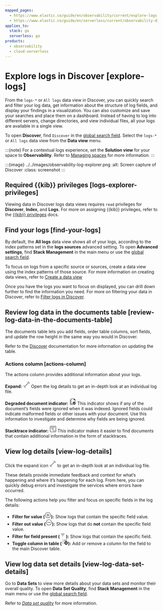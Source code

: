 ```yaml
---
mapped_pages:
  - https://www.elastic.co/guide/en/observability/current/explore-logs.html
  - https://www.elastic.co/guide/en/serverless/current/observability-discover-and-explore-logs.html
applies_to:
  stack: ga
  serverless: ga
products:
  - observability
  - cloud-serverless
---
```


# Explore logs in Discover [explore-logs]

From the `logs-*` or `All logs` data view in Discover, you can quickly search and filter your log data, get information about the structure of log fields, and display your findings in a visualization. You can also customize and save your searches and place them on a dashboard. Instead of having to log into different servers, change directories, and view individual files, all your logs are available in a single view.

To open **Discover**, find `Discover` in the [global search field](/explore-analyze/find-and-organize/find-apps-and-objects.md). Select the `logs-*` or `All logs` data view from the **Data view** menu.

:::{note}
For a contextual logs experience, set the **Solution view** for your space to **Observability**. Refer to [Managing spaces](/deploy-manage/manage-spaces.md) for more information.
:::

:::{image} ../../images/observability-log-explorer.png
:alt: Screen capture of Discover
:class: screenshot
:::

## Required {{kib}} privileges [logs-explorer-privileges]

Viewing data in Discover logs data views requires `read` privileges for **Discover**, **Index**, and **Logs**. For more on assigning {{kib}} privileges, refer to the [{{kib}} privileges](/deploy-manage/users-roles/cluster-or-deployment-auth/kibana-privileges.md) docs.


## Find your logs [find-your-logs]

By default, the **All logs** data view shows all of your logs, according to the index patterns set in the **logs sources** advanced setting. To open **Advanced settings**, find **Stack Management** in the main menu or use the [global search field](/explore-analyze/find-and-organize/find-apps-and-objects.md).

To focus on logs from a specific source or sources, create a data view using the index patterns of those source. For more information on creating data views, refer to [Create a data view](/explore-analyze/find-and-organize/data-views.md#settings-create-pattern)

Once you have the logs you want to focus on displayed, you can drill down further to find the information you need. For more on filtering your data in Discover, refer to [Filter logs in Discover](/solutions/observability/logs/filter-aggregate-logs.md#logs-filter-discover).


## Review log data in the documents table [review-log-data-in-the-documents-table]

The documents table lets you add fields, order table columns, sort fields, and update the row height in the same way you would in Discover.

Refer to the [Discover](/explore-analyze/discover.md) documentation for more information on updating the table.


### Actions column [actions-column]

The actions column provides additional information about your logs.

**Expand:** ![The icon to expand log details](/solutions/images/observability-expand-icon.png "") Open the log details to get an in-depth look at an individual log file.

**Degraded document indicator:** ![The icon that shows ignored fields](../../images/observability-pagesSelect-icon.png "") This indicator shows if any of the document’s fields were ignored when it was indexed. Ignored fields could indicate malformed fields or other issues with your document. Use this information to investigate and determine why fields are being ignored.

**Stacktrace indicator:** ![The icon that shows if a document contains stack traces](../../images/observability-apmTrace-icon.png "") This indicator makes it easier to find documents that contain additional information in the form of stacktraces.


## View log details [view-log-details]

Click the expand icon ![icon to open log details](/solutions/images/observability-expand-icon.png "") to get an in-depth look at an individual log file.

These details provide immediate feedback and context for what’s happening and where it’s happening for each log. From here, you can quickly debug errors and investigate the services where errors have occurred.

The following actions help you filter and focus on specific fields in the log details:

* **Filter for value (![filter for value icon](../../images/observability-plusInCircle.png "")):** Show logs that contain the specific field value.
* **Filter out value (![filter out value icon](../../images/observability-minusInCircle.png "")):** Show logs that do **not** contain the specific field value.
* **Filter for field present (![filter for present icon](../../images/observability-filter.png "")):** Show logs that contain the specific field.
* **Toggle column in table (![toggle column in table icon](../../images/observability-listAdd.png "")):** Add or remove a column for the field to the main Discover table.


## View log data set details [view-log-data-set-details]

Go to **Data Sets** to view more details about your data sets and monitor their overall quality. To open **Data Set Quality**, find **Stack Management** in the main menu or use the [global search field](/explore-analyze/find-and-organize/find-apps-and-objects.md).

Refer to [*Data set quality*](/solutions/observability/data-set-quality-monitoring.md) for more information.